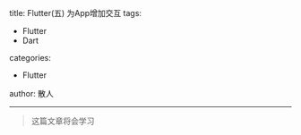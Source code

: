 title: Flutter(五) 为App增加交互
tags:
  - Flutter
  - Dart

categories:
  - Flutter

author: 散人

---

> 这篇文章将会学习
<!--stackedit_data:
eyJoaXN0b3J5IjpbMTc4OTkyMTY3MywtMjM4OTUwNTEzLDE3MD
U0MjQ0MDldfQ==
-->